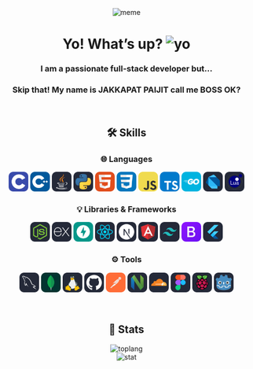<div align="center">
  <img src="https://media.tenor.com/O_JAIoDznkoAAAAC/developer-recruiters.gif" alt="meme" width="500"/>
</div>
<h1 align="center">
  Yo!  What’s up?
  <span>
    <img src="https://camo.githubusercontent.com/e8e7b06ecf583bc040eb60e44eb5b8e0ecc5421320a92929ce21522dbc34c891/68747470733a2f2f6d656469612e67697068792e636f6d2f6d656469612f6876524a434c467a6361737252346961377a2f67697068792e676966" alt="yo" width="40" />
  </span>
</h1>
<h3 align="center">I am a passionate full-stack developer but...</h3>
<h3 align="center">Skip that! My name is JAKKAPAT PAIJIT call me BOSS OK?</h3>
<br>



<h2 align="center">🛠 Skills</h2>
<h3 align="center">🌐 Languages</h3>
<p align="center">
  <a>
    <img src="https://github.com/tandpfun/skill-icons/raw/main/icons/C.svg" alt="c" widht="40" height="40" />
  </a>
  <a>
    <img src="https://github.com/tandpfun/skill-icons/raw/main/icons/CPP.svg" alt="cpp" widht="40" height="40" />
  </a>
   <a>
    <img src="https://github.com/tandpfun/skill-icons/raw/main/icons/Java-Dark.svg" alt="java" widht="40" height="40" />
  </a>
   <a>
    <img src="https://github.com/tandpfun/skill-icons/raw/main/icons/Python-Dark.svg" alt="py" widht="40" height="40" />
  </a>
  <a>
    <img src="https://github.com/tandpfun/skill-icons/raw/main/icons/HTML.svg" alt="html" widht="40" height="40" />
  </a>
  <a>
    <img src="https://github.com/tandpfun/skill-icons/raw/main/icons/CSS.svg" alt="css" widht="40" height="40" />
  </a>
   <a>
    <img src="https://github.com/tandpfun/skill-icons/raw/main/icons/JavaScript.svg" alt="js" widht="40" height="40" />
  </a>
  <a>
    <img src="https://github.com/tandpfun/skill-icons/raw/main/icons/TypeScript.svg" alt="ts" widht="40" height="40" />
  </a>
  <a>
    <img src="https://github.com/tandpfun/skill-icons/raw/main/icons/GoLang.svg" alt="go" widht="40" height="40" />
  </a>
  <a>
    <img src="https://github.com/tandpfun/skill-icons/raw/main/icons/Dart-Dark.svg" alt="dart" widht="40" height="40" />
  </a>
  <a>
    <img src="https://github.com/tandpfun/skill-icons/raw/main/icons/Lua-Dark.svg" alt="lua" widht="40" height="40" />
  </a>
</p>

<h3 align="center">💡 Libraries & Frameworks</h3>
<p align="center">
  <a>
    <img src="https://github.com/tandpfun/skill-icons/raw/main/icons/NodeJS-Dark.svg" alt="node" widht="40" height="40" />
  </a>
  <a>
    <img src="https://github.com/tandpfun/skill-icons/raw/main/icons/ExpressJS-Dark.svg" alt="exp" widht="40" height="40" />
  </a>
  <a>
    <img src="https://github.com/tandpfun/skill-icons/raw/main/icons/FastAPI.svg" alt="fast" widht="40" height="40" />
  </a>
  <a>
    <img src="https://github.com/tandpfun/skill-icons/raw/main/icons/React-Dark.svg" alt="react" widht="40" height="40" />
  </a>
   <a>
    <img src="https://github.com/tandpfun/skill-icons/raw/main/icons/NextJS-Dark.svg" alt="next" widht="40" height="40" />
  </a>
  <a>
    <img src="https://github.com/tandpfun/skill-icons/raw/main/icons/Angular-Dark.svg" alt="angular" widht="40" height="40" />
  </a>
   <a>
    <img src="https://github.com/tandpfun/skill-icons/raw/main/icons/TailwindCSS-Dark.svg" alt="tailwind" widht="40" height="40" />
  </a>
  <a>
    <img src="https://github.com/tandpfun/skill-icons/raw/main/icons/Bootstrap.svg" alt="bootstrap" widht="40" height="40" />
  </a>
  <a>
    <img src="https://github.com/tandpfun/skill-icons/raw/main/icons/Flutter-Dark.svg" alt="flutter" widht="40" height="40" />
  </a>
</p>

<h3 align="center">⚙️ Tools</h3>
<p align="center">
  <a>
    <img src="https://github.com/tandpfun/skill-icons/raw/main/icons/MySQL-Dark.svg" alt="sql" widht="40" height="40" />
  </a>
  <a>
    <img src="https://github.com/tandpfun/skill-icons/raw/main/icons/MongoDB.svg" alt="mongo" widht="40" height="40" />
  </a>
  <a>
    <img src="https://github.com/tandpfun/skill-icons/raw/main/icons/Linux-Dark.svg" alt="linux" widht="40" height="40" />
  </a>
  <a>
    <img src="https://github.com/tandpfun/skill-icons/raw/main/icons/Github-Dark.svg" alt="linux" widht="40" height="40" />
  </a>
  <a>
    <img src="https://github.com/tandpfun/skill-icons/raw/main/icons/Postman.svg" alt="postman" widht="40" height="40" />
  </a>
  <a>
    <img src="https://github.com/tandpfun/skill-icons/raw/main/icons/NeoVim-Dark.svg" alt="neovim" widht="40" height="40" />
  </a>
  <a>
    <img src="https://github.com/tandpfun/skill-icons/raw/main/icons/Cloudflare-Dark.svg" alt="cloudflare" widht="40" height="40" />
  </a>
  <a>
    <img src="https://github.com/tandpfun/skill-icons/raw/main/icons/Figma-Dark.svg" alt="figma" widht="40" height="40" />
  </a>
   <a>
    <img src="https://github.com/tandpfun/skill-icons/raw/main/icons/RaspberryPi-Dark.svg" alt="raspi" widht="40" height="40" />
  </a>
  <a>
    <img src="https://github.com/tandpfun/skill-icons/raw/main/icons/Godot-Dark.svg" alt="godot" widht="40" height="40" />
  </a>
</p>
<br>

<h2 align="center">🪬 Stats</h2>
<div align="center">
  <img src="https://github-readme-stats.vercel.app/api/top-langs/?username=Bourbxn&layout=compact&theme=tokyonight" alt="toplang" />                       </div>      
<div align="center">
<img src="https://github-readme-stats.vercel.app/api?username=Bourbxn&show_icons=true&theme=tokyonight" alt="stat" /></div>                                                                                                          


